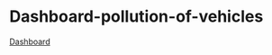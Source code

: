 # Dashboard-pollution-of-vehicles



[Dashboard](https://app.powerbi.com/reportEmbed?reportId=6c0dcc70-5b29-488a-b5ac-a187cdf0d3e6&autoAuth=true&ctid=dfab4a7a-97fa-4dc1-a957-c0e244726345)
